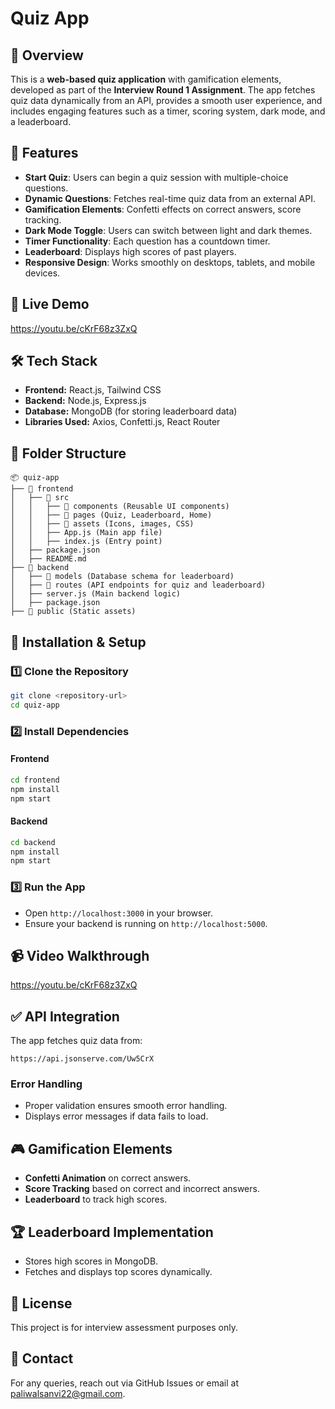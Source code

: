 # Quiz App 

## 📌 Overview
This is a **web-based quiz application** with gamification elements, developed as part of the **Interview Round 1 Assignment**. The app fetches quiz data dynamically from an API, provides a smooth user experience, and includes engaging features such as a timer, scoring system, dark mode, and a leaderboard.

## 🚀 Features
- **Start Quiz**: Users can begin a quiz session with multiple-choice questions.
- **Dynamic Questions**: Fetches real-time quiz data from an external API.
- **Gamification Elements**: Confetti effects on correct answers, score tracking.
- **Dark Mode Toggle**: Users can switch between light and dark themes.
- **Timer Functionality**: Each question has a countdown timer.
- **Leaderboard**: Displays high scores of past players.
- **Responsive Design**: Works smoothly on desktops, tablets, and mobile devices.

## 🔗 Live Demo
https://youtu.be/cKrF68z3ZxQ

## 🛠 Tech Stack
- **Frontend:** React.js, Tailwind CSS
- **Backend:** Node.js, Express.js
- **Database:** MongoDB (for storing leaderboard data)
- **Libraries Used:** Axios, Confetti.js, React Router

## 📂 Folder Structure
```
📦 quiz-app
├── 📁 frontend
│   ├── 📁 src
│   │   ├── 📁 components (Reusable UI components)
│   │   ├── 📁 pages (Quiz, Leaderboard, Home)
│   │   ├── 📁 assets (Icons, images, CSS)
│   │   ├── App.js (Main app file)
│   │   ├── index.js (Entry point)
│   ├── package.json
│   ├── README.md
├── 📁 backend
│   ├── 📁 models (Database schema for leaderboard)
│   ├── 📁 routes (API endpoints for quiz and leaderboard)
│   ├── server.js (Main backend logic)
│   ├── package.json
├── 📁 public (Static assets)
```

## 🔧 Installation & Setup
### 1️⃣ Clone the Repository
```sh
git clone <repository-url>
cd quiz-app
```

### 2️⃣ Install Dependencies
#### Frontend
```sh
cd frontend
npm install
npm start
```
#### Backend
```sh
cd backend
npm install
npm start
```

### 3️⃣ Run the App
- Open `http://localhost:3000` in your browser.
- Ensure your backend is running on `http://localhost:5000`.

## 📹 Video Walkthrough
https://youtu.be/cKrF68z3ZxQ

## ✅ API Integration
The app fetches quiz data from:
```
https://api.jsonserve.com/Uw5CrX
```
### Error Handling
- Proper validation ensures smooth error handling.
- Displays error messages if data fails to load.

## 🎮 Gamification Elements
- **Confetti Animation** on correct answers.
- **Score Tracking** based on correct and incorrect answers.
- **Leaderboard** to track high scores.

## 🏆 Leaderboard Implementation
- Stores high scores in MongoDB.
- Fetches and displays top scores dynamically.

## 📜 License
This project is for interview assessment purposes only.

## 📩 Contact
For any queries, reach out via GitHub Issues or email at paliwalsanvi22@gmail.com.

